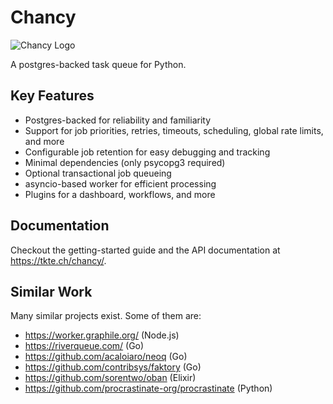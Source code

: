 # Chancy

![Chancy Logo](misc/logo_small.png)

A postgres-backed task queue for Python.

## Key Features

- Postgres-backed for reliability and familiarity
- Support for job priorities, retries, timeouts, scheduling,
  global rate limits, and more
- Configurable job retention for easy debugging and tracking
- Minimal dependencies (only psycopg3 required)
- Optional transactional job queueing
- asyncio-based worker for efficient processing
- Plugins for a dashboard, workflows, and more

## Documentation

Checkout the getting-started guide and the API documentation at
https://tkte.ch/chancy/.

## Similar Work

Many similar projects exist. Some of them are:

- https://worker.graphile.org/ (Node.js)
- https://riverqueue.com/ (Go)
- https://github.com/acaloiaro/neoq (Go)
- https://github.com/contribsys/faktory (Go)
- https://github.com/sorentwo/oban (Elixir)
- https://github.com/procrastinate-org/procrastinate (Python)